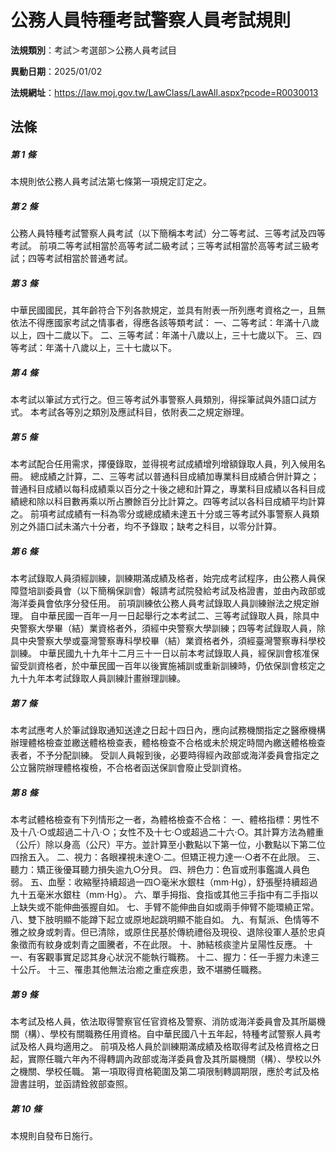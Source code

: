 # 公務人員特種考試警察人員考試規則

**法規類別**：考試＞考選部＞公務人員考試目

**異動日期**：2025/01/02  

**法規網址**：https://law.moj.gov.tw/LawClass/LawAll.aspx?pcode=R0030013





## 法條
##### 第 1 條
本規則依公務人員考試法第七條第一項規定訂定之。

##### 第 2 條
公務人員特種考試警察人員考試（以下簡稱本考試）分二等考試、三等考試及四等考試。
前項二等考試相當於高等考試二級考試；三等考試相當於高等考試三級考試；四等考試相當於普通考試。

##### 第 3 條
中華民國國民，其年齡符合下列各款規定，並具有附表一所列應考資格之一，且無依法不得應國家考試之情事者，得應各該等類考試：
一、二等考試：年滿十八歲以上，四十二歲以下。
二、三等考試：年滿十八歲以上，三十七歲以下。
三、四等考試：年滿十八歲以上，三十七歲以下。

##### 第 4 條
本考試以筆試方式行之。但三等考試外事警察人員類別，得採筆試與外語口試方式。
本考試各等別之類別及應試科目，依附表二之規定辦理。

##### 第 5 條
本考試配合任用需求，擇優錄取，並得視考試成績增列增額錄取人員，列入候用名冊。
總成績之計算，二、三等考試以普通科目成績加專業科目成績合併計算之；普通科目成績以每科成績乘以百分之十後之總和計算之，專業科目成績以各科目成績總和除以科目數再乘以所占賸餘百分比計算之。四等考試以各科目成績平均計算之。
前項考試成績有一科為零分或總成績未達五十分或三等考試外事警察人員類別之外語口試未滿六十分者，均不予錄取；缺考之科目，以零分計算。

##### 第 6 條
本考試錄取人員須經訓練，訓練期滿成績及格者，始完成考試程序，由公務人員保障暨培訓委員會（以下簡稱保訓會）報請考試院發給考試及格證書，並由內政部或海洋委員會依序分發任用。
前項訓練依公務人員考試錄取人員訓練辦法之規定辦理。
自中華民國一百年一月一日起舉行之本考試二、三等考試錄取人員，除具中央警察大學畢（結）業資格者外，須經中央警察大學訓練；四等考試錄取人員，除具中央警察大學或臺灣警察專科學校畢（結）業資格者外，須經臺灣警察專科學校訓練。
中華民國九十九年十二月三十一日以前本考試錄取人員，經保訓會核准保留受訓資格者，於中華民國一百年以後實施補訓或重新訓練時，仍依保訓會核定之九十九年本考試錄取人員訓練計畫辦理訓練。

##### 第 7 條
本考試應考人於筆試錄取通知送達之日起十四日內，應向試務機關指定之醫療機構辦理體格檢查並繳送體格檢查表，體格檢查不合格或未於規定時間內繳送體格檢查表者，不予分配訓練。
受訓人員報到後，必要時得經內政部或海洋委員會指定之公立醫院辦理體格複檢，不合格者函送保訓會廢止受訓資格。

##### 第 8 條
本考試體格檢查有下列情形之一者，為體格檢查不合格：
一、體格指標：男性不及十八‧○或超過二十八‧○；女性不及十七‧○或超過二十六‧○。其計算方法為體重（公斤）除以身高（公尺）平方。並計算至小數點以下第一位，小數點以下第二位四捨五入。
二、視力：各眼裸視未達○‧二。但矯正視力達一‧○者不在此限。
三、聽力：矯正後優耳聽力損失逾九○分貝。
四、辨色力：色盲或刑事鑑識人員色弱。
五、血壓：收縮壓持續超過一四○毫米水銀柱（mm‧Hg），舒張壓持續超過九十五毫米水銀柱（mm‧Hg）。
六、單手拇指、食指或其他三手指中有二手指以上缺失或不能伸曲張握自如。
七、手臂不能伸曲自如或兩手伸臂不能環繞正常。
八、雙下肢明顯不能蹲下起立或原地起跳明顯不能自如。
九、有幫派、色情等不雅之紋身或刺青。但已清除，或原住民基於傳統禮俗及現役、退除役軍人基於忠貞象徵而有紋身或刺青之圖騰者，不在此限。
十、肺結核痰塗片呈陽性反應。
十一、有客觀事實足認其身心狀況不能執行職務。
十二、握力：任一手握力未達三十公斤。
十三、罹患其他無法治癒之重症疾患，致不堪勝任職務。

##### 第 9 條
本考試及格人員，依法取得警察官任官資格及警察、消防或海洋委員會及其所屬機關（構）、學校有關職務任用資格。自中華民國八十五年起，特種考試警察人員考試及格人員均適用之。
前項及格人員於訓練期滿成績及格取得考試及格資格之日起，實際任職六年內不得轉調內政部或海洋委員會及其所屬機關（構）、學校以外之機關、學校任職。
第一項取得資格範圍及第二項限制轉調期限，應於考試及格證書註明，並函請銓敘部查照。

##### 第 10 條
本規則自發布日施行。


